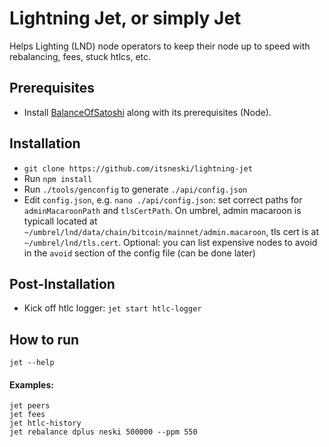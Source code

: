 
# Lightning Jet, or simply Jet
Helps Lighting (LND) node operators to keep their node up to speed with rebalancing, fees, stuck htlcs, etc.

## Prerequisites
- Install [BalanceOfSatoshi](https://github.com/alexbosworth/balanceofsatoshis) along with its prerequisites (Node).

## Installation
- `git clone https://github.com/itsneski/lightning-jet`
- Run `npm install`
- Run `./tools/genconfig` to generate `./api/config.json`
- Edit `config.json`, e.g. `nano ./api/config.json`: set correct paths for `adminMacaroonPath` and `tlsCertPath`. On umbrel, admin macaroon is typicall located at `~/umbrel/lnd/data/chain/bitcoin/mainnet/admin.macaroon`, tls cert is at `~/umbrel/lnd/tls.cert`. Optional: you can list expensive nodes to avoid in the `avoid` section of the config file (can be done later)

## Post-Installation
- Kick off htlc logger: `jet start htlc-logger`

## How to run

```shell
jet --help
```

#### Examples:
```shell
jet peers
jet fees
jet htlc-history
jet rebalance dplus neski 500000 --ppm 550
```
